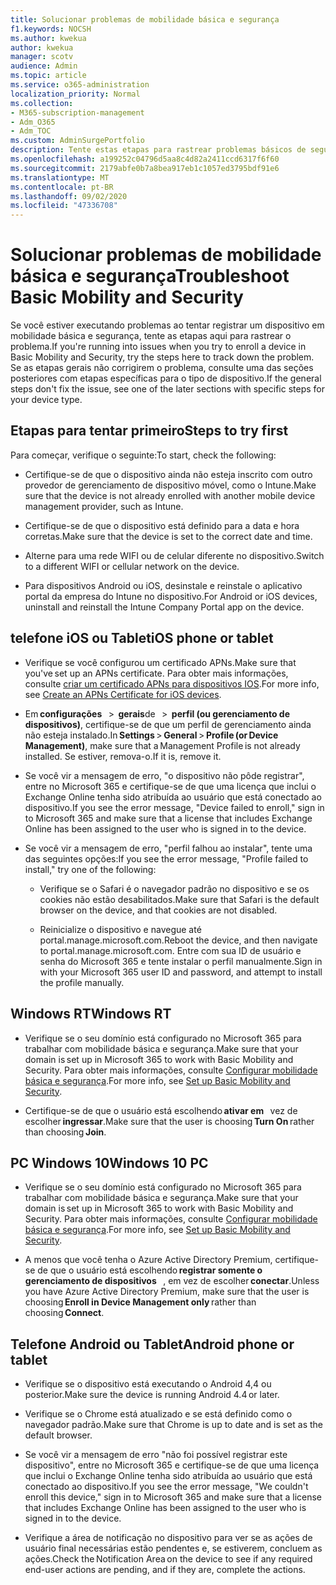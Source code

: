 ```yaml
---
title: Solucionar problemas de mobilidade básica e segurança
f1.keywords: NOCSH
ms.author: kwekua
author: kwekua
manager: scotv
audience: Admin
ms.topic: article
ms.service: o365-administration
localization_priority: Normal
ms.collection:
- M365-subscription-management
- Adm_O365
- Adm_TOC
ms.custom: AdminSurgePortfolio
description: Tente estas etapas para rastrear problemas básicos de segurança e mobilidade
ms.openlocfilehash: a199252c04796d5aa8c4d82a2411ccd6317f6f60
ms.sourcegitcommit: 2179abfe0b7a8bea917eb1c1057ed3795bdf91e6
ms.translationtype: MT
ms.contentlocale: pt-BR
ms.lasthandoff: 09/02/2020
ms.locfileid: "47336708"
---
```

# <a name="troubleshoot-basic-mobility-and-security"></a><span data-ttu-id="4f4f4-103">Solucionar problemas de mobilidade básica e segurança</span><span class="sxs-lookup"><span data-stu-id="4f4f4-103">Troubleshoot Basic Mobility and Security</span></span>

<span data-ttu-id="4f4f4-104">Se você estiver executando problemas ao tentar registrar um dispositivo em mobilidade básica e segurança, tente as etapas aqui para rastrear o problema.</span><span class="sxs-lookup"><span data-stu-id="4f4f4-104">If you're running into issues when you try to enroll a device in Basic Mobility and Security, try the steps here to track down the problem.</span></span> <span data-ttu-id="4f4f4-105">Se as etapas gerais não corrigirem o problema, consulte uma das seções posteriores com etapas específicas para o tipo de dispositivo.</span><span class="sxs-lookup"><span data-stu-id="4f4f4-105">If the general steps don't fix the issue, see one of the later sections with specific steps for your device type.</span></span>

## <a name="steps-to-try-first"></a><span data-ttu-id="4f4f4-106">Etapas para tentar primeiro</span><span class="sxs-lookup"><span data-stu-id="4f4f4-106">Steps to try first</span></span>

<span data-ttu-id="4f4f4-107">Para começar, verifique o seguinte:</span><span class="sxs-lookup"><span data-stu-id="4f4f4-107">To start, check the following:</span></span>

- <span data-ttu-id="4f4f4-108">Certifique-se de que o dispositivo ainda não esteja inscrito com outro provedor de gerenciamento de dispositivo móvel, como o Intune.</span><span class="sxs-lookup"><span data-stu-id="4f4f4-108">Make sure that the device is not already enrolled with another mobile device management provider, such as Intune.</span></span>
    
- <span data-ttu-id="4f4f4-109">Certifique-se de que o dispositivo está definido para a data e hora corretas.</span><span class="sxs-lookup"><span data-stu-id="4f4f4-109">Make sure that the device is set to the correct date and time.</span></span>
    
- <span data-ttu-id="4f4f4-110">Alterne para uma rede WIFI ou de celular diferente no dispositivo.</span><span class="sxs-lookup"><span data-stu-id="4f4f4-110">Switch to a different WIFI or cellular network on the device.</span></span>
    
- <span data-ttu-id="4f4f4-111">Para dispositivos Android ou iOS, desinstale e reinstale o aplicativo portal da empresa do Intune no dispositivo.</span><span class="sxs-lookup"><span data-stu-id="4f4f4-111">For Android or iOS devices, uninstall and reinstall the Intune Company Portal app on the device.</span></span> 

## <a name="ios-phone-or-tablet"></a><span data-ttu-id="4f4f4-112">telefone iOS ou Tablet</span><span class="sxs-lookup"><span data-stu-id="4f4f4-112">iOS phone or tablet</span></span>

- <span data-ttu-id="4f4f4-113">Verifique se você configurou um certificado APNs.</span><span class="sxs-lookup"><span data-stu-id="4f4f4-113">Make sure that you've set up an APNs certificate.</span></span> <span data-ttu-id="4f4f4-114">Para obter mais informações, consulte [criar um certificado APNs para dispositivos IOS](create-an-apns-certificate-for-ios-devices.md).</span><span class="sxs-lookup"><span data-stu-id="4f4f4-114">For more info, see [Create an APNs Certificate for iOS devices](create-an-apns-certificate-for-ios-devices.md).</span></span>
    
- <span data-ttu-id="4f4f4-115">Em **configurações**   >  **gerais**de   >  **perfil (ou gerenciamento de dispositivos)**, certifique-se de que um perfil de gerenciamento ainda não esteja instalado.</span><span class="sxs-lookup"><span data-stu-id="4f4f4-115">In **Settings** > **General** > **Profile (or Device Management)**, make sure that a Management Profile is not already installed.</span></span> <span data-ttu-id="4f4f4-116">Se estiver, remova-o.</span><span class="sxs-lookup"><span data-stu-id="4f4f4-116">If it is, remove it.</span></span>
    
- <span data-ttu-id="4f4f4-117">Se você vir a mensagem de erro, "o dispositivo não pôde registrar", entre no Microsoft 365 e certifique-se de que uma licença que inclui o Exchange Online tenha sido atribuída ao usuário que está conectado ao dispositivo.</span><span class="sxs-lookup"><span data-stu-id="4f4f4-117">If you see the error message, "Device failed to enroll," sign in to Microsoft 365 and make sure that a license that includes Exchange Online has been assigned to the user who is signed in to the device.</span></span>
    
- <span data-ttu-id="4f4f4-118">Se você vir a mensagem de erro, "perfil falhou ao instalar", tente uma das seguintes opções:</span><span class="sxs-lookup"><span data-stu-id="4f4f4-118">If you see the error message, "Profile failed to install," try one of the following:</span></span>
    
    - <span data-ttu-id="4f4f4-119">Verifique se o Safari é o navegador padrão no dispositivo e se os cookies não estão desabilitados.</span><span class="sxs-lookup"><span data-stu-id="4f4f4-119">Make sure that Safari is the default browser on the device, and that cookies are not disabled.</span></span>
    
    - <span data-ttu-id="4f4f4-120">Reinicialize o dispositivo e navegue até portal.manage.microsoft.com.</span><span class="sxs-lookup"><span data-stu-id="4f4f4-120">Reboot the device, and then navigate to portal.manage.microsoft.com.</span></span> <span data-ttu-id="4f4f4-121">Entre com sua ID de usuário e senha do Microsoft 365 e tente instalar o perfil manualmente.</span><span class="sxs-lookup"><span data-stu-id="4f4f4-121">Sign in with your Microsoft 365 user ID and password, and attempt to install the profile manually.</span></span>    

## <a name="windows-rt"></a><span data-ttu-id="4f4f4-122">Windows RT</span><span class="sxs-lookup"><span data-stu-id="4f4f4-122">Windows RT</span></span>

- <span data-ttu-id="4f4f4-123">Verifique se o seu domínio está configurado no Microsoft 365 para trabalhar com mobilidade básica e segurança.</span><span class="sxs-lookup"><span data-stu-id="4f4f4-123">Make sure that your domain is set up in Microsoft 365 to work with Basic Mobility and Security.</span></span> <span data-ttu-id="4f4f4-124">Para obter mais informações, consulte [Configurar mobilidade básica e segurança](set-up-basic-mobility-and-security.md).</span><span class="sxs-lookup"><span data-stu-id="4f4f4-124">For more info, see [Set up Basic Mobility and Security](set-up-basic-mobility-and-security.md).</span></span>
    
- <span data-ttu-id="4f4f4-125">Certifique-se de que o usuário está escolhendo **ativar em**   vez de escolher **ingressar**.</span><span class="sxs-lookup"><span data-stu-id="4f4f4-125">Make sure that the user is choosing **Turn On** rather than choosing **Join**.</span></span>    

## <a name="windows-10-pc"></a><span data-ttu-id="4f4f4-126">PC Windows 10</span><span class="sxs-lookup"><span data-stu-id="4f4f4-126">Windows 10 PC</span></span>

- <span data-ttu-id="4f4f4-127">Verifique se o seu domínio está configurado no Microsoft 365 para trabalhar com mobilidade básica e segurança.</span><span class="sxs-lookup"><span data-stu-id="4f4f4-127">Make sure that your domain is set up in Microsoft 365 to work with Basic Mobility and Security.</span></span> <span data-ttu-id="4f4f4-128">Para obter mais informações, consulte [Configurar mobilidade básica e segurança](set-up-basic-mobility-and-security.md).</span><span class="sxs-lookup"><span data-stu-id="4f4f4-128">For more info, see [Set up Basic Mobility and Security](set-up-basic-mobility-and-security.md).</span></span>
    
- <span data-ttu-id="4f4f4-129">A menos que você tenha o Azure Active Directory Premium, certifique-se de que o usuário está escolhendo **registrar somente o gerenciamento de dispositivos**   , em vez de escolher **conectar**.</span><span class="sxs-lookup"><span data-stu-id="4f4f4-129">Unless you have Azure Active Directory Premium, make sure that the user is choosing **Enroll in Device Management only** rather than choosing **Connect**.</span></span>

## <a name="android-phone-or-tablet"></a><span data-ttu-id="4f4f4-130">Telefone Android ou Tablet</span><span class="sxs-lookup"><span data-stu-id="4f4f4-130">Android phone or tablet</span></span>

- <span data-ttu-id="4f4f4-131">Verifique se o dispositivo está executando o Android 4,4 ou posterior.</span><span class="sxs-lookup"><span data-stu-id="4f4f4-131">Make sure the device is running Android 4.4 or later.</span></span>
    
- <span data-ttu-id="4f4f4-132">Verifique se o Chrome está atualizado e se está definido como o navegador padrão.</span><span class="sxs-lookup"><span data-stu-id="4f4f4-132">Make sure that Chrome is up to date and is set as the default browser.</span></span>
    
- <span data-ttu-id="4f4f4-133">Se você vir a mensagem de erro "não foi possível registrar este dispositivo", entre no Microsoft 365 e certifique-se de que uma licença que inclui o Exchange Online tenha sido atribuída ao usuário que está conectado ao dispositivo.</span><span class="sxs-lookup"><span data-stu-id="4f4f4-133">If you see the error message, "We couldn't enroll this device," sign in to Microsoft 365 and make sure that a license that includes Exchange Online has been assigned to the user who is signed in to the device.</span></span>
    
- <span data-ttu-id="4f4f4-134">Verifique a área de notificação no dispositivo para ver se as ações de usuário final necessárias estão pendentes e, se estiverem, concluem as ações.</span><span class="sxs-lookup"><span data-stu-id="4f4f4-134">Check the Notification Area on the device to see if any required end-user actions are pending, and if they are, complete the actions.</span></span>